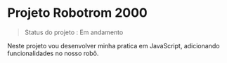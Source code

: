 # Projeto Robotrom 2000

> Status do projeto : Em andamento 
<p> Neste projeto vou desenvolver minha pratica em JavaScript, adicionando funcionalidades no nosso robô.
